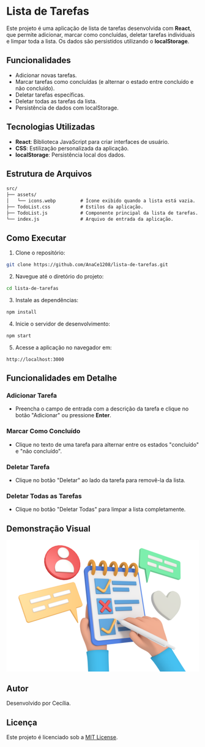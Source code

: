 # Lista de Tarefas

Este projeto é uma aplicação de lista de tarefas desenvolvida com **React**, que permite adicionar, marcar como concluídas, deletar tarefas individuais e limpar toda a lista. Os dados são persistidos utilizando o **localStorage**.

## Funcionalidades

- Adicionar novas tarefas.
- Marcar tarefas como concluídas (e alternar o estado entre concluído e não concluído).
- Deletar tarefas específicas.
- Deletar todas as tarefas da lista.
- Persistência de dados com localStorage.

## Tecnologias Utilizadas

- **React**: Biblioteca JavaScript para criar interfaces de usuário.
- **CSS**: Estilização personalizada da aplicação.
- **localStorage**: Persistência local dos dados.

## Estrutura de Arquivos

```plaintext
src/
├── assets/
│   └── icons.webp         # Ícone exibido quando a lista está vazia.
├── TodoList.css           # Estilos da aplicação.
├── TodoList.js            # Componente principal da lista de tarefas.
└── index.js               # Arquivo de entrada da aplicação.
```

## Como Executar

1. Clone o repositório:

```bash
git clone https://github.com/AnaCe1208/lista-de-tarefas.git
```

2. Navegue até o diretório do projeto:

```bash
cd lista-de-tarefas
```

3. Instale as dependências:

```bash
npm install
```

4. Inicie o servidor de desenvolvimento:

```bash
npm start
```

5. Acesse a aplicação no navegador em:

```
http://localhost:3000
```

## Funcionalidades em Detalhe

### Adicionar Tarefa
- Preencha o campo de entrada com a descrição da tarefa e clique no botão "Adicionar" ou pressione **Enter**.

### Marcar Como Concluído
- Clique no texto de uma tarefa para alternar entre os estados "concluído" e "não concluído".

### Deletar Tarefa
- Clique no botão "Deletar" ao lado da tarefa para removê-la da lista.

### Deletar Todas as Tarefas
- Clique no botão "Deletar Todas" para limpar a lista completamente.

## Demonstração Visual

![Interface da Lista de Tarefas](src/assets/icons.webp)

## Autor

Desenvolvido por Cecília.

## Licença

Este projeto é licenciado sob a [MIT License](LICENSE).